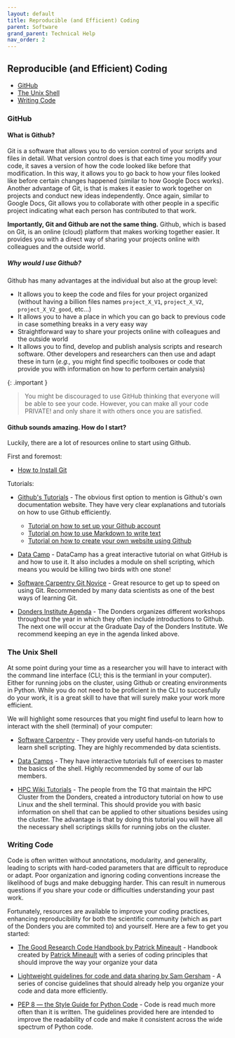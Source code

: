 ```yaml
---
layout: default
title: Reproducible (and Efficient) Coding
parent: Software
grand_parent: Technical Help
nav_order: 2
---
```


## Reproducible (and Efficient) Coding 

- [GitHub](#github)
- [The Unix Shell](#the-unix-shell)
- [Writing Code](#writing-code)

### GitHub
#### What is Github?
Git is a software that allows you to do version control of your scripts and files in detail. What version control does is that each time you modify your code, it saves a version of how the code looked like before that modification. In this way, it allows you to go back to how your files looked like before certain changes happened (similar to how Google Docs works). Another advantage of Git, is that is makes it easier to work together on projects and conduct new ideas independently. Once again, similar to Google Docs, Git allows you to collaborate with other people in a specific project indicating what each person has contributed to that work. 

**Importantly, Git and Github are not the same thing.** Github, which is based on Git, is an online (cloud) platform that makes working together easier. It provides you with a direct way of sharing your projects online with colleagues and the outside world. 

##### Why would I use Github?

Github has many advantages at the individual but also at the group level:
- It allows you to keep the code and files for your project organized (without having a billion files names `project_X_V1`, `project_X_V2`, `project_X_V2_good`, etc...)
- It allows you to have a place in which you can go back to previous code in case something breaks in a very easy way
- Straightforward way to share your projects online with colleagues and the outside world
- It allows you to find, develop and publish analysis scripts and research software. Other developers and researchers can then use and adapt these in turn (_e.g.,_ you might find specific toolboxes or code that provide you with information on how to perform certain analysis)

{: .important }
> You might be discouraged to use GitHub thinking that everyone will be able to see your code. However, you can make all your code PRIVATE! and only share it with others once you are satisfied.

#### Github sounds amazing. How do I start?
Luckily, there are a lot of resources online to start using Github. 

First and foremost:
* [How to Install Git](https://git-scm.com/book/en/v2/Getting-Started-Installing-Git)

Tutorials:

- [Github's Tutorials](https://skills.github.com/) - The obvious first option to mention is Github's own documentation website. They have very clear explanations and tutorials on how to use Github efficiently.
    - [Tutorial on how to set up your Github account](https://docs.github.com/en/get-started/start-your-journey/hello-world)
    - [Tutorial on how to use Markdown to write text](https://github.com/skills/communicate-using-markdown)
    - [Tutorial on how to create your own website using Github](https://github.com/skills/github-pages)

- [Data Camp](https://tinyurl.com/4dz84h6y) - DataCamp has a great interactive tutorial on what GitHub is and how to use it. It also includes a module on shell scripting, which means you would be killing two birds with one stone!

- [Software Carpentry Git Novice](https://swcarpentry.github.io/git-novice/) - Great resource to get up to speed on using Git. Recommended by many data scientists as one of the best ways of learning Git. 

- [Donders Institute Agenda](https://www.ru.nl/en/donders-institute/agenda) - The Donders organizes different workshops throughout the year in which they often include introductions to Github. The next one will occur at the Graduate Day of the Donders Institute. We recommend keeping an eye in the agenda linked above. 


### The Unix Shell
At some point during your time as a researcher you will have to interact with the command line interface (CLI; this is the termianl in your computer). Either for running jobs on the cluster, using Github or creating environments in Python. While you do not need to be proficient in the CLI to succesfully do your work, it is a great skill to have that will surely make your work more efficient. 

We will highlight some resources that you might find useful to learn how to interact with the shell (terminal) of your computer:

* [Software Carpentry](https://swcarpentry.github.io/shell-novice/) - They provide very useful hands-on tutorials to learn shell scripting. They are highly recommended by data scientists.

* [Data Camps](https://app.datacamp.com/learn/courses/introduction-to-shell) - They have interactive tutorials full of exercises to master the basics of the shell. Highly recommended by some of our lab members.

* [HPC Wiki Tutorials](https://hpc.dccn.nl/docs/linux/index.html) - The people from the TG that maintain the HPC Cluster from the Donders, created a introductory tutorial on how to use Linux and the shell terminal. This should provide you with basic information on shell that can be applied to other situations besides using the cluster. The advantage is that by doing this tutorial you will have all the necessary shell scriptings skills for running jobs on the cluster. 

### Writing Code

Code is often written without annotations, modularity, and generality, leading to scripts with hard-coded parameters that are difficult to reproduce or adapt. Poor organization and ignoring coding conventions increase the likelihood of bugs and make debugging harder. This can result in numerous questions if you share your code or difficulties understanding your past work.

Fortunately, resources are available to improve your coding practices, enhancing reproducibility for both the scientific community (which as part of the Donders you are commited to) and yourself. Here are a few to get you started:

* [The Good Research Code Handbook by Patrick Mineault](https://goodresearch.dev/index.html) - Handbook created by [Patrick Mineault](https://xcorr.net/about/) with a series of coding principles that should improve the way your organize your data

* [Lightweight guidelines for code and data sharing by Sam Gersham](https://gershmanlab.com/docs/Sharing.pdf) - A series of concise guidelines that should already help you organize your code and data more efficiently. 

* [PEP 8 — the Style Guide for Python Code](https://pep8.org/) - Code is read much more often than it is written. The guidelines provided here are intended to improve the readability of code and make it consistent across the wide spectrum of Python code. 
